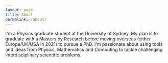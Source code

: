 ```yaml
---
layout: page
title: About
permalink: /about/
---
```


I'm a Physics graduate student at the University of Sydney. My plan is to graduate with a Masters by Research before moving overseas (either Europe/UK/USA in 2021) to pursue a PhD. I'm passionate about using tools and ideas from Physics, Mathematics and Computing to tackle challenging interdisciplinary scientific problems.
